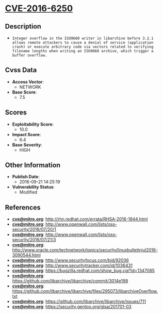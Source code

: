 
# [CVE-2016-6250](http://rhn.redhat.com/errata/RHSA-2016-1844.html)

## Description

- `Integer overflow in the ISO9660 writer in libarchive before 3.2.1 allows remote attackers to cause a denial of service (application crash) or execute arbitrary code via vectors related to verifying filename lengths when writing an ISO9660 archive, which trigger a buffer overflow.`

## Cvss Data

- **Access Vector**:
  - NETWORK
- **Base Score**:
  - 7.5

## Scores

- **Exploitability Score**:
  - 10.0
- **Impact Score**:
  - 6.4
- **Base Severity**:
  - HIGH

## Other Information

- **Publish Date**:
  - 2016-09-21 14:25:19
- **Vulnerability Status**:
  - Modified

## References

- **cve@mitre.org**: http://rhn.redhat.com/errata/RHSA-2016-1844.html
- **cve@mitre.org**: http://www.openwall.com/lists/oss-security/2016/07/20/1
- **cve@mitre.org**: http://www.openwall.com/lists/oss-security/2016/07/21/3
- **cve@mitre.org**: http://www.oracle.com/technetwork/topics/security/linuxbulletinjul2016-3090544.html
- **cve@mitre.org**: http://www.securityfocus.com/bid/92036
- **cve@mitre.org**: http://www.securitytracker.com/id/1036431
- **cve@mitre.org**: https://bugzilla.redhat.com/show_bug.cgi?id=1347085
- **cve@mitre.org**: https://github.com/libarchive/libarchive/commit/3014e198
- **cve@mitre.org**: https://github.com/libarchive/libarchive/files/295073/libarchiveOverflow.txt
- **cve@mitre.org**: https://github.com/libarchive/libarchive/issues/711
- **cve@mitre.org**: https://security.gentoo.org/glsa/201701-03
